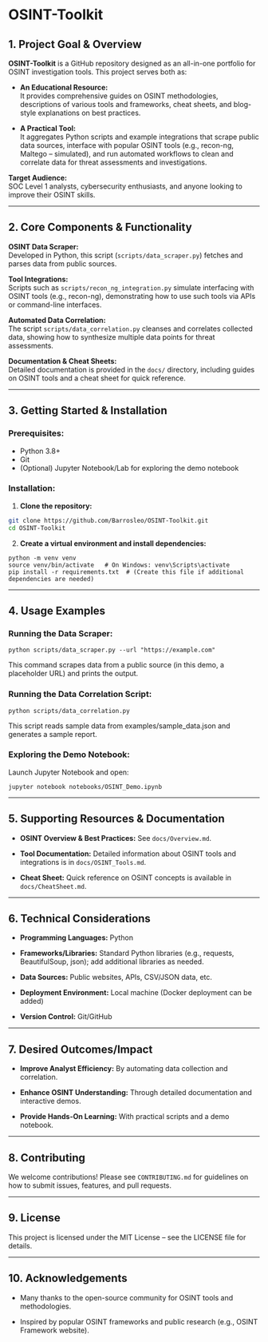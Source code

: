 # OSINT-Toolkit

## 1. Project Goal & Overview

**OSINT-Toolkit** is a GitHub repository designed as an all-in-one portfolio for OSINT investigation tools. This project serves both as:

- **An Educational Resource:**  
  It provides comprehensive guides on OSINT methodologies, descriptions of various tools and frameworks, cheat sheets, and blog-style explanations on best practices.
  
- **A Practical Tool:**  
  It aggregates Python scripts and example integrations that scrape public data sources, interface with popular OSINT tools (e.g., recon-ng, Maltego – simulated), and run automated workflows to clean and correlate data for threat assessments and investigations.

**Target Audience:**  
SOC Level 1 analysts, cybersecurity enthusiasts, and anyone looking to improve their OSINT skills.

---

## 2. Core Components & Functionality

**OSINT Data Scraper:**  
Developed in Python, this script (`scripts/data_scraper.py`) fetches and parses data from public sources.

**Tool Integrations:**  
Scripts such as `scripts/recon_ng_integration.py` simulate interfacing with OSINT tools (e.g., recon-ng), demonstrating how to use such tools via APIs or command-line interfaces.

**Automated Data Correlation:**  
The script `scripts/data_correlation.py` cleanses and correlates collected data, showing how to synthesize multiple data points for threat assessments.

**Documentation & Cheat Sheets:**  
Detailed documentation is provided in the `docs/` directory, including guides on OSINT tools and a cheat sheet for quick reference.

---

## 3. Getting Started & Installation

### Prerequisites:
- Python 3.8+  
- Git  
- (Optional) Jupyter Notebook/Lab for exploring the demo notebook

### Installation:

1. **Clone the repository:**
  ```bash
  git clone https://github.com/Barrosleo/OSINT-Toolkit.git
  cd OSINT-Toolkit
  ```

2. **Create a virtual environment and install dependencies:**
  ```
  python -m venv venv
  source venv/bin/activate   # On Windows: venv\Scripts\activate
  pip install -r requirements.txt  # (Create this file if additional dependencies are needed)
  ```

---

## 4. Usage Examples

### **Running the Data Scraper:**
  ```
  python scripts/data_scraper.py --url "https://example.com"
  ```
This command scrapes data from a public source (in this demo, a placeholder URL) and prints the output.

### **Running the Data Correlation Script:**
  ```
  python scripts/data_correlation.py
  ```
This script reads sample data from examples/sample_data.json and generates a sample report.

### **Exploring the Demo Notebook:**
Launch Jupyter Notebook and open:
  ```
  jupyter notebook notebooks/OSINT_Demo.ipynb
  ```

---

## 5. Supporting Resources & Documentation

- **OSINT Overview & Best Practices:** See `docs/Overview.md`.

- **Tool Documentation:** Detailed information about OSINT tools and integrations is in `docs/OSINT_Tools.md`.

- **Cheat Sheet:** Quick reference on OSINT concepts is available in `docs/CheatSheet.md`.

---

## 6. Technical Considerations

- **Programming Languages:** Python

- **Frameworks/Libraries:** Standard Python libraries (e.g., requests, BeautifulSoup, json); add additional libraries as needed.

- **Data Sources:** Public websites, APIs, CSV/JSON data, etc.

- **Deployment Environment:** Local machine (Docker deployment can be added)

- **Version Control:** Git/GitHub

---

## 7. Desired Outcomes/Impact

- **Improve Analyst Efficiency:** By automating data collection and correlation.

- **Enhance OSINT Understanding:** Through detailed documentation and interactive demos.

- **Provide Hands-On Learning:** With practical scripts and a demo notebook.

---

## 8. Contributing

We welcome contributions! Please see `CONTRIBUTING.md` for guidelines on how to submit issues, features, and pull requests.

---

## 9. License

This project is licensed under the MIT License – see the LICENSE file for details.

---

## 10. Acknowledgements

- Many thanks to the open-source community for OSINT tools and methodologies.

- Inspired by popular OSINT frameworks and public research (e.g., OSINT Framework website).

































  

